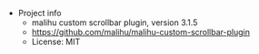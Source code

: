 - Project info
    - malihu custom scrollbar plugin, version 3.1.5
    - https://github.com/malihu/malihu-custom-scrollbar-plugin
    - License: MIT